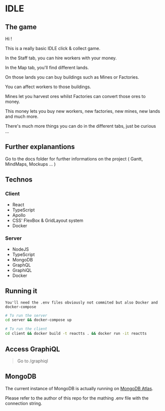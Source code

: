 # IDLE

## The game

Hi !

This is a really basic IDLE click & collect game.

In the Staff tab, you can hire workers with your money.

In the Map tab, you'll find different lands.

On those lands you can buy buildings such as Mines or Factories.

You can affect workers to those buildings.

Mines let you harvest ores whilst Factories can convert those ores to money.

This money lets you buy new workers, new factories, new mines, new lands and much more.

There's much more things you can do in the different tabs, just be curious ...

## Further explanantions

Go to the docs folder for further informations on the project ( Gantt, MindMaps, Mockups ... )

## Technos

### Client

- React
- TypeScript
- Apollo
- CSS' FlexBox & GridLayout system
- Docker

### Server

- NodeJS
- TypeScript
- MongoDB
- GraphQL
- GraphiQL
- Docker

## Running it

`You'll need the .env files obviously not commited but also Docker and docker-compose`

```sh
# To run the server
cd server && docker-compose up

# To run the client
cd client && docker build -t reactts . && docker run -it reactts
```

## Access GraphiQL

> Go to /graphiql

## MongoDB

The current instance of MongoDB is actually running on [MongoDB Atlas](https://www.mongodb.com/cloud/atlas).

Please refer to the author of this repo for the mathing .env file with the connection string.
